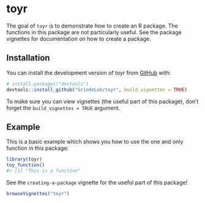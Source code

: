 
<!-- README.md is generated from README.Rmd. Please edit that file -->

# toyr

<!-- badges: start -->

<!-- badges: end -->

The goal of `toyr` is to demonstrate how to create an R package. The
functions in this package are not particularly useful. See the package
vignettes for documentation on how to create a package.

## Installation

You can install the development version of toyr from
[GitHub](https://github.com/) with:

``` r
# install.packages("devtools")
devtools::install_github("GrindeLab/toyr", build_vignettes = TRUE)
```

To make sure you can view vignettes (the useful part of this package),
don’t forget the `build_vignettes = TRUE` argument.

## Example

This is a basic example which shows you how to use the one and only
function in this package:

``` r
library(toyr)
toy_function()
#> [1] "This is a function"
```

See the `creating-a-package` vignette for the useful part of this
package\!

``` r
browseVignettes("toyr")
```

